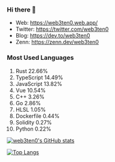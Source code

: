 ### Hi there 👋

- Web: https://web3ten0.web.app/
- Twitter: https://twitter.com/web3ten0
- Blog: https://dev.to/web3ten0
- Zenn: https://zenn.dev/web3ten0

### Most Used Languages 

1. Rust 22.66%
2. TypeScript 14.49%
3. JavaScript 13.82%
4. Vue 10.54%
5. C++ 3.26%
6. Go 2.86%
7. HLSL 1.05%
8. Dockerfile 0.44%
9. Solidity 0.27%
10. Python 0.22%

<p>
  
  [![web3ten0's GitHub stats](https://github-readme-stats.vercel.app/api?username=web3ten0&count_private=true&show_icons=true&theme=jolly)](https://github.com/anuraghazra/github-readme-stats) &nbsp;
  
  [![Top Langs](https://github-readme-stats.vercel.app/api/top-langs/?username=web3ten0&layout=compact&theme=jolly&langs_count=10&card_width=465&hide=html,css,shell,vim%20script,mathematica)](https://github.com/anuraghazra/github-readme-stats)
  
</p>

